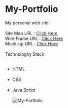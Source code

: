 # My-Portfolio
My personal web site <br><br>
Site Map URL : [Click Here](https://www.gloomaps.com/XiffGPAe7V)<br>
Wire Frame URL : [Click Here](https://wireframe.cc/u4zqj8)<br>
Mock-up URL : [Click Here](https://www.figma.com/proto/Pnzb33ljfZmKNz6cqWhI7D/My-Portfolio?node-id=2%3A2&scaling=min-zoom&page-id=0%3A1&hide-ui=1)<br><br>
Technologhy Stack <br></br>
* HTML<br></br>
* CSS<br></br>
* Java Script<br></br>
![My-Portfolio](https://user-images.githubusercontent.com/101242665/180603619-b9c10533-63e6-48e9-ab21-ed240ff781c8.png)
